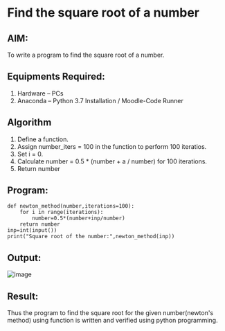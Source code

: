 # Find the square root of a number

## AIM:
To write a program to find the square root of a number.

## Equipments Required:
1. Hardware – PCs
2. Anaconda – Python 3.7 Installation / Moodle-Code Runner

## Algorithm
1. Define a function.
2. Assign number_iters = 100 in the function to perform 100 iteratios.
3. Set i = 0.
4. Calculate  number = 0.5 * (number + a / number) for 100 iterations.
5. Return number

## Program:
```
def newton_method(number,iterations=100):
    for i in range(iterations):
        number=0.5*(number+inp/number)
    return number
inp=int(input())
print("Square root of the number:",newton_method(inp))
```

## Output:
![image](https://github.com/iniyasri4464/Square-root-of-a-number/assets/152419072/51e9c4a2-7233-456c-8d6c-d0565145c89a)



## Result:
Thus the program to find the square root for the given number(newton's method) using function is written and verified using python programming.
